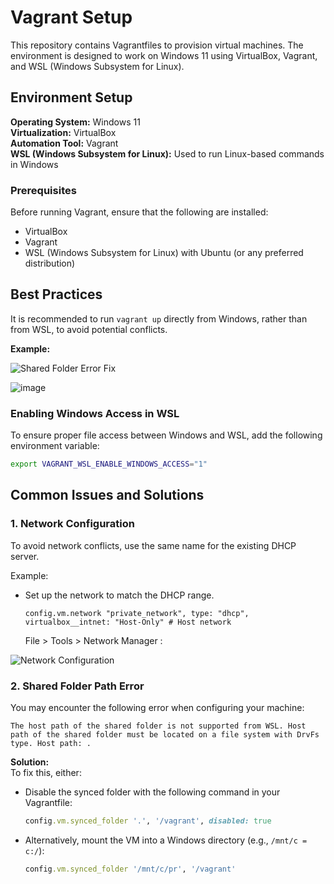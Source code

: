 # Vagrant Setup

This repository contains Vagrantfiles to provision virtual machines. The environment is designed to work on Windows 11 using VirtualBox, Vagrant, and WSL (Windows Subsystem for Linux).

## Environment Setup

**Operating System:** Windows 11  
**Virtualization:** VirtualBox  
**Automation Tool:** Vagrant  
**WSL (Windows Subsystem for Linux):** Used to run Linux-based commands in Windows

### Prerequisites

Before running Vagrant, ensure that the following are installed:
- VirtualBox
- Vagrant
- WSL (Windows Subsystem for Linux) with Ubuntu (or any preferred distribution)

## Best Practices

It is recommended to run `vagrant up` directly from Windows, rather than from WSL, to avoid potential conflicts.

**Example:**  

![Shared Folder Error Fix](https://github.com/user-attachments/assets/6b0dbee7-ac6c-4a3c-8cb8-a85127ba676d)

![image](https://github.com/user-attachments/assets/7cee292f-7a30-4d8a-a8b4-e9b7cbaf7f21)

###  Enabling Windows Access in WSL

To ensure proper file access between Windows and WSL, add the following environment variable:

```bash
export VAGRANT_WSL_ENABLE_WINDOWS_ACCESS="1"
```



## Common Issues and Solutions

### 1. Network Configuration

To avoid network conflicts, use the same name for the existing DHCP server. 

Example:  
- Set up the network to match the DHCP range.
  
  ```config.vm.network "private_network", type: "dhcp", virtualbox__intnet: "Host-Only" # Host network ```
  

  File > Tools > Network Manager :
  
![Network Configuration](https://github.com/user-attachments/assets/89badb61-c11f-4169-bc5c-38f66d95e012)



### 2. Shared Folder Path Error

You may encounter the following error when configuring your machine:

```
The host path of the shared folder is not supported from WSL. Host path of the shared folder must be located on a file system with DrvFs type. Host path: .
```

**Solution:**  
To fix this, either:
- Disable the synced folder with the following command in your Vagrantfile:

    ```ruby
    config.vm.synced_folder '.', '/vagrant', disabled: true
    ```

- Alternatively, mount the VM into a Windows directory (e.g., `/mnt/c = c:/`):

    ```ruby
    config.vm.synced_folder '/mnt/c/pr', '/vagrant'
    ```







